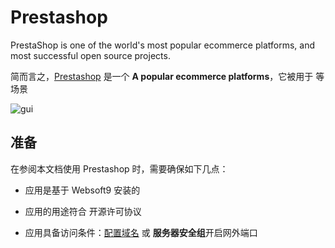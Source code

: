 # Prestashop

PrestaShop is one of the world's most popular ecommerce platforms, and most successful open source projects.

简而言之，[Prestashop](https://www.prestashop.com/en) 是一个 **A popular ecommerce platforms**，它被用于  等场景


![gui](https://libs.websoft9.com/Websoft9/DocsPicture/zh/prestashop/pretashopui-websoft9.png)


## 准备

在参阅本文档使用 Prestashop 时，需要确保如下几点：

- 应用是基于 Websoft9 安装的

- 应用的用途符合 [](https://some_license_url) 开源许可协议

- 应用具备访问条件：[配置域名](./guide/appsetdomain) 或 **服务器安全组**开启网外端口